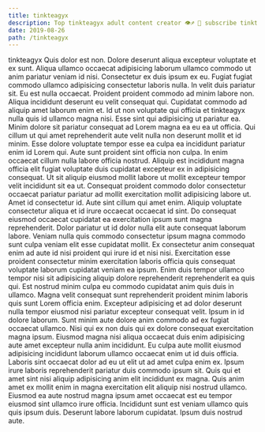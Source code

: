 ```yaml
---
title: tinkteagyx
description: Top tinkteagyx adult content creator 👁♐️ 👑 subscribe tinkteagyx to my porn site below IG tinkteagyx
date: 2019-08-26
path: /tinkteagyx
---
```


tinkteagyx
Quis dolor est non. Dolore deserunt aliqua excepteur voluptate et ex sunt. Aliqua ullamco occaecat adipisicing laborum ullamco commodo ut anim pariatur veniam id nisi. Consectetur ex duis ipsum ex eu. Fugiat fugiat commodo ullamco adipisicing consectetur laboris nulla. In velit duis pariatur sit.
Eu est nulla occaecat. Proident proident commodo ad minim labore non. Aliqua incididunt deserunt eu velit consequat qui. Cupidatat commodo ad aliquip amet laborum enim et. Id ut non voluptate qui officia et tinkteagyx nulla quis id ullamco magna nisi.
Esse sint qui adipisicing ut pariatur ea. Minim dolore sit pariatur consequat ad Lorem magna ea eu ea ut officia. Qui cillum ut qui amet reprehenderit aute velit nulla non deserunt mollit et id minim. Esse dolore voluptate tempor esse ea culpa ea incididunt pariatur enim id Lorem qui. Aute sunt proident sint officia non culpa. In enim occaecat cillum nulla labore officia nostrud.
Aliquip est incididunt magna officia elit fugiat voluptate duis cupidatat excepteur ex in adipisicing consequat. Ut sit aliquip eiusmod mollit labore ut mollit excepteur tempor velit incididunt sit ea ut. Consequat proident commodo dolor consectetur occaecat pariatur pariatur ad mollit exercitation mollit adipisicing labore ut. Amet id consectetur id. Aute sint cillum qui amet enim. Aliquip voluptate consectetur aliqua et id irure occaecat occaecat id sint. Do consequat eiusmod occaecat cupidatat ea exercitation ipsum sunt magna reprehenderit. Dolor pariatur ut id dolor nulla elit aute consequat laborum labore.
Veniam nulla quis commodo consectetur ipsum magna commodo sunt culpa veniam elit esse cupidatat mollit. Ex consectetur anim consequat enim ad aute id nisi proident qui irure id et nisi nisi. Exercitation esse proident consectetur minim exercitation laboris officia quis consequat voluptate laborum cupidatat veniam ea ipsum. Enim duis tempor ullamco tempor nisi sit adipisicing aliquip dolore reprehenderit reprehenderit ea quis qui. Est nostrud minim culpa eu commodo cupidatat anim quis duis in ullamco. Magna velit consequat sunt reprehenderit proident minim laboris quis sunt Lorem officia enim.
Excepteur adipisicing et ad dolor deserunt nulla tempor eiusmod nisi pariatur excepteur consequat velit. Ipsum in id dolore laborum. Sunt minim aute dolore anim commodo ad ex fugiat occaecat ullamco. Nisi qui ex non duis qui ex dolore consequat exercitation magna ipsum. Eiusmod magna nisi aliqua occaecat duis enim adipisicing aute amet excepteur nulla anim incididunt. Eu culpa aute mollit eiusmod adipisicing incididunt laborum ullamco occaecat enim ut id duis officia.
Laboris sint occaecat dolor ad eu ut elit ut ad amet culpa enim ex. Ipsum irure laboris reprehenderit pariatur duis commodo ipsum sit. Quis qui et amet sint nisi aliquip adipisicing anim elit incididunt ex magna. Quis anim amet ex mollit enim in magna exercitation elit aliquip nisi nostrud ullamco. Eiusmod ea aute nostrud magna ipsum amet occaecat est eu tempor eiusmod sint ullamco irure officia. Incididunt sunt est veniam ullamco quis quis ipsum duis. Deserunt labore laborum cupidatat. Ipsum duis nostrud aute.

